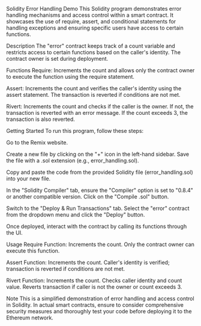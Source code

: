 Solidity Error Handling Demo
This Solidity program demonstrates error handling mechanisms and access control within a smart contract. It showcases the use of require, assert, and conditional statements for handling exceptions and ensuring specific users have access to certain functions.

Description
The "error" contract keeps track of a count variable and restricts access to certain functions based on the caller's identity. The contract owner is set during deployment.

Functions
Require: Increments the count and allows only the contract owner to execute the function using the require statement.

Assert: Increments the count and verifies the caller's identity using the assert statement. The transaction is reverted if conditions are not met.

Rivert: Increments the count and checks if the caller is the owner. If not, the transaction is reverted with an error message. If the count exceeds 3, the transaction is also reverted.

Getting Started
To run this program, follow these steps:

Go to the Remix website.

Create a new file by clicking on the "+" icon in the left-hand sidebar. Save the file with a .sol extension (e.g., error_handling.sol).

Copy and paste the code from the provided Solidity file (error_handling.sol) into your new file.

In the "Solidity Compiler" tab, ensure the "Compiler" option is set to "0.8.4" or another compatible version. Click on the "Compile .sol" button.

Switch to the "Deploy & Run Transactions" tab. Select the "error" contract from the dropdown menu and click the "Deploy" button.

Once deployed, interact with the contract by calling its functions through the UI.

Usage
Require Function: Increments the count. Only the contract owner can execute this function.

Assert Function: Increments the count. Caller's identity is verified; transaction is reverted if conditions are not met.

Rivert Function: Increments the count. Checks caller identity and count value. Reverts transaction if caller is not the owner or count exceeds 3.

Note
This is a simplified demonstration of error handling and access control in Solidity. In actual smart contracts, ensure to consider comprehensive security measures and thoroughly test your code before deploying it to the Ethereum network.
